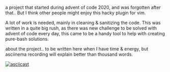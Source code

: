 a project that started during advent of code 2020, and was forgotten after that.. But I think other people might enjoy this hacky plugin for vim.

A lot of work is needed, mainly in cleaning & sanitizing the code. This  was written in a quite big rush, as there was new challenge to be solved with advent of code every day, this came to be a handy tool to help with creating pure-bash solutions.



about the project.. to be written here when I have time & energy, but asciinema recording will explain better than thousand words.

[![asciicast](https://asciinema.org/a/412666.svg)](https://asciinema.org/a/412666)



